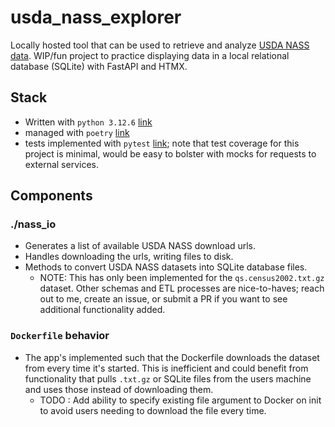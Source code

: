 # usda_nass_explorer
Locally hosted tool that can be used to retrieve and analyze [USDA NASS data](https://www.nass.usda.gov/datasets/). WIP/fun project to practice displaying data in a local relational database (SQLite) with FastAPI and HTMX.

## Stack
* Written with `python 3.12.6` [link](https://www.python.org/downloads/release/python-3126/)
* managed with `poetry` [link](https://python-poetry.org/)
* tests implemented with `pytest` [link](https://docs.pytest.org/en/7.1.x/contents.html); note that test coverage for this project is minimal, would be easy to bolster with mocks for requests to external services.

## Components
### ./nass_io
* Generates a list of available USDA NASS download urls.
* Handles downloading the urls, writing files to disk.
* Methods to convert USDA NASS datasets into SQLite database files. 
    * NOTE: This has only been implemented for the `qs.census2002.txt.gz` dataset. Other schemas and ETL processes are nice-to-haves; reach out to me, create an issue, or submit a PR if you want to see additional functionality added.

### `Dockerfile` behavior
* The app's implemented such that the Dockerfile downloads the dataset from every time it's started. This is inefficient and could benefit from functionality that pulls `.txt.gz` or SQLite files from the users machine and uses those instead of downloading them.
    * TODO : Add ability to specify existing file argument to Docker on init to avoid users needing to download the file every time.
